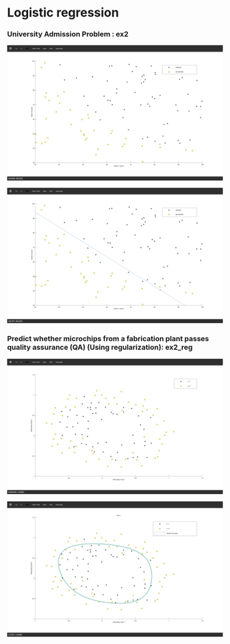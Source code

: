 # Logistic regression


### University Admission Problem : ex2

![Data Plot](./plots/ex1dataPlot.png)

![Decision Boundary](./plots/ex1data1DecisionBoundary.png)


### Predict whether microchips from a fabrication plant passes quality assurance (QA) (Using regularization): ex2_reg

![Data Plot](./plots/ex2data2Plot.png)

![Decision Boundary](./plots/ex2data2DecisionBoundary.png)
